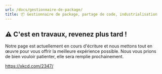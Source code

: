 ```yaml
---
url: /docs/gestionnaire-de-package/
title: 📦 Gestionnaire de package, partage de code, industrialisation
---
```


## ⚠️ C'est en travaux, revenez plus tard !

Notre page est actuellement en cours d'écriture et nous mettons tout en œuvre pour vous offrir la meilleure expérience possible. Nous vous prions de bien vouloir patienter, elle sera remplie prochainement.


https://xkcd.com/2347/
